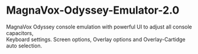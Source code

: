 # MagnaVox-Odyssey-Emulator-2.0
MagnaVox Odyssey console emulation with powerful UI to adjust all console capacitors,  
Keyboard settings. Screen options, Overlay options and Overlay-Cartidge auto selection.


